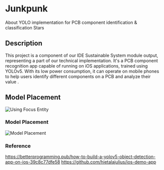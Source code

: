 # Junkpunk
About YOLO implementation for PCB component identification &amp; classification  Stars

## Description
This project is a component of our IDE Sustainable System module output, representing a part of our technical implementation. It's a PCB component recognition app capable of running on iOS applications, trained using YOLOv5. With its low power consumption, it can operate on mobile phones to help users identify different components on a PCB and analyze their value .

## Model Placement
![Using Focus Entity](https://github.com/harrywang7121/ARkit-ModelPlacement-Proj/blob/main/focus.gif?raw=true)


### Model Placement
![Model Placement](https://github.com/harrywang7121/ARkit-ModelPlacement-Proj/blob/main/place.gif?raw=true)


### Reference
https://betterprogramming.pub/how-to-build-a-yolov5-object-detection-app-on-ios-39c8c77dfe58
https://github.com/hietalajulius/ios-demo-app
